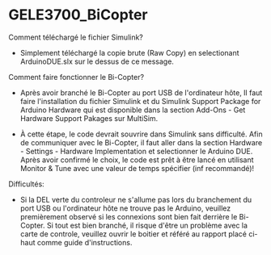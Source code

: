 # GELE3700_BiCopter
Comment téléchargé le fichier Simulink?
- Simplement téléchargé la copie brute (Raw Copy) en selectionant ArduinoDUE.slx sur le dessus de ce message.

Comment faire fonctionner le Bi-Copter?
- Après avoir branché le Bi-Copter au port USB de l'ordinateur hôte, Il faut faire l'installation du fichier Simulink et du Simulink Support Package for Arduino Hardware
qui est disponible dans la section Add-Ons - Get Hardware Support Pakages sur MultiSim.

- À cette étape, le code devrait souvrire dans Simulink sans difficulté.
Afin de communiquer avec le Bi-Copter, il faut aller dans la section Hardware - Settings - Hardware Implementation et selectionner le Arduino DUE.
Après avoir confirmé le choix, le code est prêt à être lancé en utilisant Monitor & Tune avec une valeur de temps spécifier (inf recommandé)!

Difficultés:
- Si la DEL verte du controleur ne s'allume pas lors du branchement du port USB ou l'ordinateur hôte ne trouve pas le Arduino, veuillez premièrement observé si les connexions sont bien fait derrière le Bi-Copter. Si tout est bien branché, il risque d'être un problème avec la carte de controle, veuillez ouvrir le boitier et référé au rapport placé ci-haut comme guide d'instructions.
